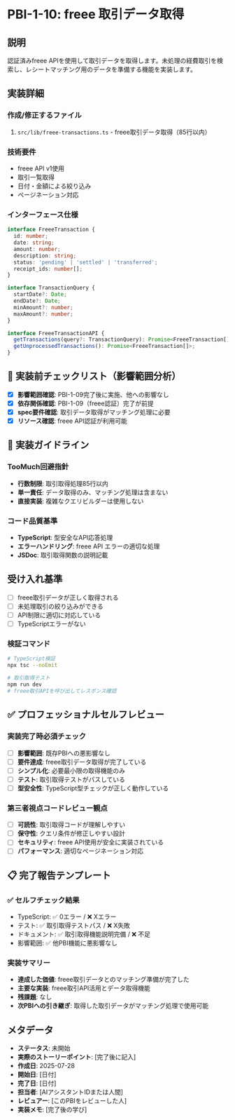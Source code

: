 # PBI-1-10: freee 取引データ取得

## 説明

認証済みfreee APIを使用して取引データを取得します。未処理の経費取引を検索し、レシートマッチング用のデータを準備する機能を実装します。

## 実装詳細

### 作成/修正するファイル

1. `src/lib/freee-transactions.ts` - freee取引データ取得（85行以内）

### 技術要件

- freee API v1使用
- 取引一覧取得
- 日付・金額による絞り込み
- ページネーション対応

### インターフェース仕様

```typescript
interface FreeeTransaction {
  id: number;
  date: string;
  amount: number;
  description: string;
  status: 'pending' | 'settled' | 'transferred';
  receipt_ids: number[];
}

interface TransactionQuery {
  startDate?: Date;
  endDate?: Date;
  minAmount?: number;
  maxAmount?: number;
}

interface FreeeTransactionAPI {
  getTransactions(query?: TransactionQuery): Promise<FreeeTransaction[]>;
  getUnprocessedTransactions(): Promise<FreeeTransaction[]>;
}
```

## 🎯 実装前チェックリスト（影響範囲分析）

- [x] **影響範囲確認**: PBI-1-09完了後に実施、他への影響なし
- [x] **依存関係確認**: PBI-1-09（freee認証）完了が前提
- [x] **spec要件確認**: 取引データ取得がマッチング処理に必要
- [x] **リソース確認**: freee API認証が利用可能

## 🔧 実装ガイドライン

### TooMuch回避指針
- **行数制限**: 取引取得処理85行以内
- **単一責任**: データ取得のみ、マッチング処理は含まない
- **直接実装**: 複雑なクエリビルダーは使用しない

### コード品質基準
- **TypeScript**: 型安全なAPI応答処理
- **エラーハンドリング**: freee API エラーの適切な処理
- **JSDoc**: 取引取得関数の説明記載

## 受け入れ基準

- [ ] freee取引データが正しく取得される
- [ ] 未処理取引の絞り込みができる
- [ ] API制限に適切に対応している
- [ ] TypeScriptエラーがない

### 検証コマンド

```bash
# TypeScript検証
npx tsc --noEmit

# 取引取得テスト
npm run dev
# freee取引APIを呼び出してレスポンス確認
```

## ✅ プロフェッショナルセルフレビュー

### 実装完了時必須チェック
- [ ] **影響範囲**: 既存PBIへの悪影響なし
- [ ] **要件達成**: freee取引データ取得が完了している
- [ ] **シンプル化**: 必要最小限の取得機能のみ
- [ ] **テスト**: 取引取得テストがパスしている
- [ ] **型安全性**: TypeScript型チェックが正しく動作している

### 第三者視点コードレビュー観点
- [ ] **可読性**: 取引取得コードが理解しやすい
- [ ] **保守性**: クエリ条件が修正しやすい設計
- [ ] **セキュリティ**: freee API使用が安全に実装されている
- [ ] **パフォーマンス**: 適切なページネーション対応

## 📋 完了報告テンプレート

### ✅ セルフチェック結果
- TypeScript: ✅ 0エラー / ❌ Xエラー
- テスト: ✅ 取引取得テストパス / ❌ X失敗  
- ドキュメント: ✅ 取引取得機能説明完備 / ❌ 不足
- 影響範囲: ✅ 他PBI機能に悪影響なし

### 実装サマリー
- **達成した価値**: freee取引データとのマッチング準備が完了した
- **主要な実装**: freee取引API活用とデータ取得機能
- **残課題**: なし
- **次PBIへの引き継ぎ**: 取得した取引データがマッチング処理で使用可能

## メタデータ

- **ステータス**: 未開始
- **実際のストーリーポイント**: [完了後に記入]
- **作成日**: 2025-07-28
- **開始日**: [日付]
- **完了日**: [日付]
- **担当者**: [AIアシスタントIDまたは人間]
- **レビュアー**: [このPBIをレビューした人]
- **実装メモ**: [完了後の学び]